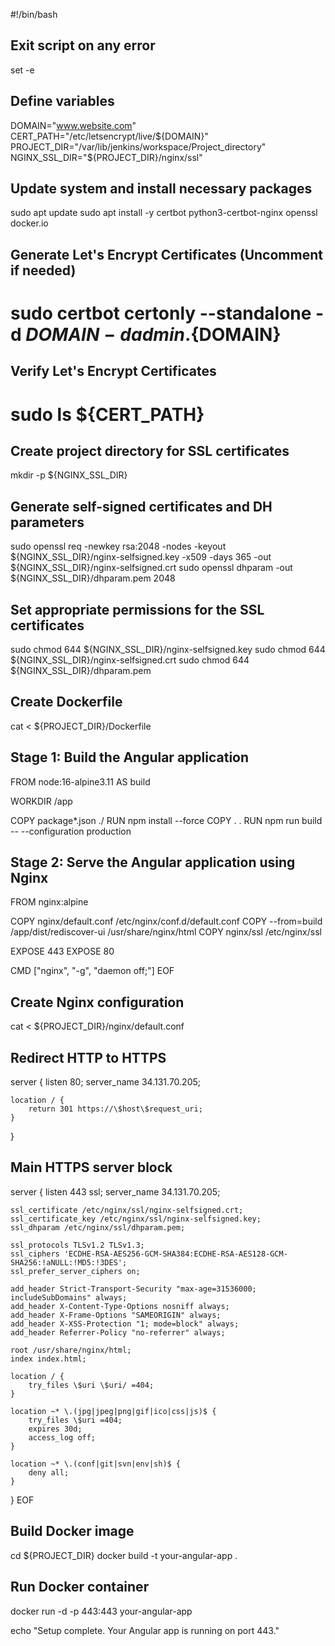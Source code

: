 #!/bin/bash

## Exit script on any error
set -e

## Define variables
DOMAIN="www.website.com"
CERT_PATH="/etc/letsencrypt/live/${DOMAIN}"
PROJECT_DIR="/var/lib/jenkins/workspace/Project_directory"
NGINX_SSL_DIR="${PROJECT_DIR}/nginx/ssl"

## Update system and install necessary packages
sudo apt update
sudo apt install -y certbot python3-certbot-nginx openssl docker.io

## Generate Let's Encrypt Certificates (Uncomment if needed)
# sudo certbot certonly --standalone -d ${DOMAIN} -d admin.${DOMAIN}

## Verify Let's Encrypt Certificates
# sudo ls ${CERT_PATH}

## Create project directory for SSL certificates
mkdir -p ${NGINX_SSL_DIR}

## Generate self-signed certificates and DH parameters
sudo openssl req -newkey rsa:2048 -nodes -keyout ${NGINX_SSL_DIR}/nginx-selfsigned.key -x509 -days 365 -out ${NGINX_SSL_DIR}/nginx-selfsigned.crt
sudo openssl dhparam -out ${NGINX_SSL_DIR}/dhparam.pem 2048

## Set appropriate permissions for the SSL certificates
sudo chmod 644 ${NGINX_SSL_DIR}/nginx-selfsigned.key
sudo chmod 644 ${NGINX_SSL_DIR}/nginx-selfsigned.crt
sudo chmod 644 ${NGINX_SSL_DIR}/dhparam.pem

## Create Dockerfile
cat <<EOF > ${PROJECT_DIR}/Dockerfile
## Stage 1: Build the Angular application
FROM node:16-alpine3.11 AS build

WORKDIR /app

COPY package*.json ./
RUN npm install --force
COPY . .
RUN npm run build -- --configuration production

## Stage 2: Serve the Angular application using Nginx
FROM nginx:alpine

COPY nginx/default.conf /etc/nginx/conf.d/default.conf
COPY --from=build /app/dist/rediscover-ui /usr/share/nginx/html
COPY nginx/ssl /etc/nginx/ssl

EXPOSE 443
EXPOSE 80

CMD ["nginx", "-g", "daemon off;"]
EOF

## Create Nginx configuration
cat <<EOF > ${PROJECT_DIR}/nginx/default.conf
## Redirect HTTP to HTTPS
server {
    listen 80;
    server_name 34.131.70.205;

    location / {
        return 301 https://\$host\$request_uri;
    }
}

## Main HTTPS server block
server {
    listen 443 ssl;
    server_name 34.131.70.205;

    ssl_certificate /etc/nginx/ssl/nginx-selfsigned.crt;
    ssl_certificate_key /etc/nginx/ssl/nginx-selfsigned.key;
    ssl_dhparam /etc/nginx/ssl/dhparam.pem;

    ssl_protocols TLSv1.2 TLSv1.3;
    ssl_ciphers 'ECDHE-RSA-AES256-GCM-SHA384:ECDHE-RSA-AES128-GCM-SHA256:!aNULL:!MD5:!3DES';
    ssl_prefer_server_ciphers on;

    add_header Strict-Transport-Security "max-age=31536000; includeSubDomains" always;
    add_header X-Content-Type-Options nosniff always;
    add_header X-Frame-Options "SAMEORIGIN" always;
    add_header X-XSS-Protection "1; mode=block" always;
    add_header Referrer-Policy "no-referrer" always;

    root /usr/share/nginx/html;
    index index.html;

    location / {
        try_files \$uri \$uri/ =404;
    }

    location ~* \.(jpg|jpeg|png|gif|ico|css|js)$ {
        try_files \$uri =404;
        expires 30d;
        access_log off;
    }

    location ~* \.(conf|git|svn|env|sh)$ {
        deny all;
    }
}
EOF

## Build Docker image
cd ${PROJECT_DIR}
docker build -t your-angular-app .

## Run Docker container
docker run -d -p 443:443 your-angular-app

echo "Setup complete. Your Angular app is running on port 443."
